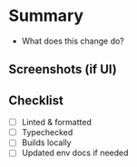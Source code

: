 # Summary

- What does this change do?

## Screenshots (if UI)

## Checklist

- [ ] Linted & formatted
- [ ] Typechecked
- [ ] Builds locally
- [ ] Updated env docs if needed
